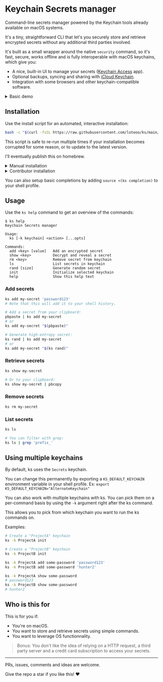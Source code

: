 # Keychain Secrets manager

Command-line secrets manager powered by the Keychain tools already available on macOS systems.

It's a tiny, straightforward CLI that let's you securely store and retrieve encrypted secrets without any additional third parties involved.

It's built as a small wrapper around the native `security` command, so it's fast, secure, works offline and is fully interoperable with macOS keychains, which give you:
- A nice, built-in UI to manage your secrets ([Keychain Access](https://support.apple.com/en-ca/guide/keychain-access/kyca1083/mac) app).
- Optional backups, syncing and sharing with [iCloud Keychain](https://support.apple.com/en-ca/HT204085).
- Integration with some browsers and other keychain-compatible software.

<details><summary>Basic demo</summary>

https://github.com/loteoo/ks/assets/14101189/fec05de0-a5a7-47aa-9366-10ad20203eb8

</details>

## Installation

Use the install script for an automated, interactive installation:

```sh
bash -c "$(curl -fsSL https://raw.githubusercontent.com/loteoo/ks/main/install)"
```

This script is safe to re-run multiple times if your installation becomes corrupted for some reason, or to update to the latest version.

I'll eventually publish this on homebrew.

<details><summary>Manual installation</summary>

1. Download the script file from github.
2. Place it into an executable directory that's in your $PATH. For instance, `~/.local/bin/ks`
3. Make sure the file is executable. `chmod +x ~/path/to/ks`
4. Run `ks init` to create a first keychain.

</details>

<details><summary>Contributor installation</summary>

Delete any other instance of the `ks` script on your machine.

Clone this repo somewhere on your machine, then create a symlink in a bin folder to the script:

```sh
#         This directory should be in your executable PATH
#                              /
ln -s ~/path/to/repo/ks/ks ~/bin/ks
#                        \
#       This should point to the actual ks file
```

Make sure the file is executable. `chmod +x ~/path/to/ks`.

</details>

You can also setup basic completions by adding `source <(ks completion)` to your shell profile.

## Usage

Use the `ks help` command to get an overview of the commands:

```
$ ks help
Keychain Secrets manager

Usage:
  ks [-k keychain] <action> [...opts]

Commands:
  add <key> [value]   Add an encrypted secret
  show <key>          Decrypt and reveal a secret
  rm <key>            Remove secret from keychain
  ls                  List secrets in keychain
  rand [size]         Generate random secret
  init                Initialize selected keychain
  help                Show this help text
```

### Add secrets

```sh
ks add my-secret 'password123'
# Note that this will add it to your shell history.

# Add a secret from your clipboard:
pbpaste | ks add my-secret
# or
ks add my-secret "$(pbpaste)"

# Generate high-entropy secret:
ks rand | ks add my-secret
# or
ks add my-secret "$(ks rand)"
```

### Retrieve secrets

```sh
ks show my-secret

# Or to your clipboard:
ks show my-secret | pbcopy
```

### Remove secrets

```sh
ks rm my-secret
```

### List secrets

```sh
ks ls

# You can filter with grep:
ks ls | grep 'prefix_'
```

## Using multiple keychains

By default, ks uses the `Secrets` keychain.

You can change this permanently by exporting a `KS_DEFAULT_KEYCHAIN` environment variable in your shell profile.
Ex: `export KS_DEFAULT_KEYCHAIN="AlternateKeychain"`

You can also work with multiple keychains with ks. You can pick them on a per-command basis by using the `-k` argument right after the ks command.

This allows you to pick from which keychain you want to run the ks commands on.

Examples:

```sh
# Create a "ProjectA" keychain
ks -k ProjectA init

# Create a "ProjectB" keychain
ks -k ProjectB init

ks -k ProjectA add some-password 'password123'
ks -k ProjectB add some-password 'hunter2'

ks -k ProjectA show some-password
# password123
ks -k ProjectB show some-password
# hunter2
```

## Who is this for

This is for you if:

- You're on macOS.
- You want to store and retrieve secrets using simple commands.
- You want to leverage OS functionnality.

> Bonus: You don't like the idea of relying on a HTTP request, a third party server and a credit card subscription to access your secrets.

---

PRs, issues, comments and ideas are welcome.

Give the repo a star if you like this! ❤️
